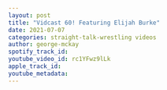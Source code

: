 ```yaml
---
layout: post
title: "Vidcast 60! Featuring Elijah Burke"
date: 2021-07-07
categories: straight-talk-wrestling videos
author: george-mckay
spotify_track_id: 
youtube_video_id: rc1YFwz9lLk
apple_track_id: 
youtube_metadata: 
---
```

